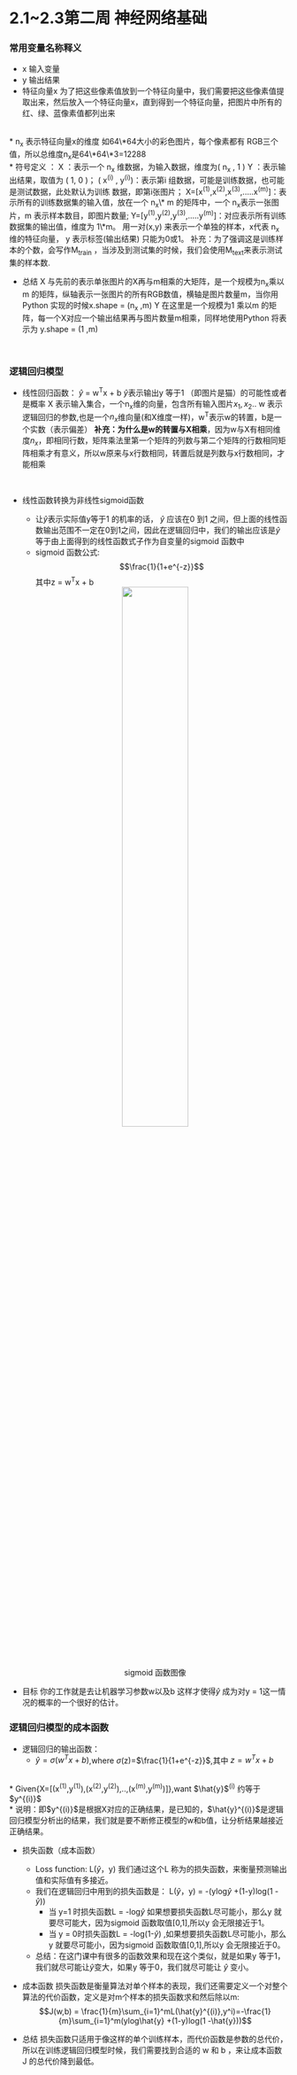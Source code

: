 
# 2.1~2.3第二周 神经网络基础


### 常用变量名称释义
* x	输入变量
* y	输出结果
* 特征向量x	
为了把这些像素值放到一个特征向量中，我们需要把这些像素值提取出来，然后放入一个特征向量x，直到得到一个特征向量，把图片中所有的红、绿、蓝像素值都列出来
<br>
* n<sub>x</sub> 表示特征向量x的维度
如64\*64大小的彩色图片，每个像素都有
RGB三个值，所以总维度n<sub>x</sub>是64\*64\*3=12288
<br>
* 符号定义 ：
X ：表示一个 n<sub>x</sub> 维数据，为输入数据，维度为( n<sub>x</sub> , 1 )
Y ：表示输出结果，取值为 ( 1, 0 )；
( x<sup>(i)</sup> , y<sup>(i)</sup>)：表示第i 组数据，可能是训练数据，也可能是测试数据，此处默认为训练
数据，即第i张图片；
X=[x<sup>(1)</sup>,x<sup>(2)</sup>,x<sup>(3)</sup>,.....x<sup>(m)</sup>]：表示所有的训练数据集的输入值，放在一个 n<sub>x</sub>\* m 的矩阵中，一个 n<sub>x</sub>表示一张图片，m 表示样本数目，即图片数量;
Y=[y<sup>(1)</sup>,y<sup>(2)</sup>,y<sup>(3)</sup>,.....y<sup>(m)</sup>]：对应表示所有训练数据集的输出值，维度为 1\*m。
	用一对(x,y) 来表示一个单独的样本，x代表 n<sub>x</sub> 维的特征向量， y 表示标签(输出结果)
只能为0或1。
补充：为了强调这是训练样本的个数，会写作M<sub>train</sub> ，当涉及到测试集的时候，我们会使用M<sub>text</sub>来表示测试集的样本数.

* 总结
X 与先前的表示单张图片的X再与m相乘的大矩阵，是一个规模为n<sub>x</sub>乘以m 的矩阵，纵轴表示一张图片的所有RGB数值，横轴是图片数量m，当你用Python 实现的时候x.shape = (n<sub>x</sub> ,m)
Y 在这里是一个规模为1 乘以m 的矩阵，每一个X对应一个输出结果再与图片数量m相乘，同样地使用Python 将表示为 y.shape = (1 ,m)
<br>


### 逻辑回归模型
* 线性回归函数： $\hat{y}$ = w<sup>T</sup>x + b
	$\hat{y}$表示输出y 等于1 （即图片是猫）的可能性或者是概率
	X 表示输入集合，一个n<sub>x</sub>维的向量，包含所有输入图片$x_1,x_2$..
	w 表示逻辑回归的参数,也是一个$n_x$维向量(和X维度一样)，w<sup>T</sup>表示w的转置，b是一个实数（表示偏差）
	**补充：为什么是w的转置与X相乘**，因为w与X有相同维度$n_x$，即相同行数，矩阵乘法里第一个矩阵的列数与第二个矩阵的行数相同矩阵相乘才有意义，所以w原来与x行数相同，转置后就是列数与x行数相同，才能相乘
<br>

* 线性函数转换为非线性sigmoid函数
	* 让$\hat{y}$表示实际值y等于1 的机率的话， $\hat{y}$ 应该在0 到1 之间，但上面的线性函数输出范围不一定在0到1之间，因此在逻辑回归中，我们的输出应该是$\hat{y}$ 等于由上面得到的线性函数式子作为自变量的sigmoid 函数中
	* sigmoid 函数公式:  
	$$\frac{1}{1+e^{-z}}$$
	其中z = w<sup>T</sup>x + b

	<center>  <img src="http:\\omw27y2pe.bkt.clouddn.com\image\sigmoid\Logistic-curve.png" width="50%" height="50%" \></center>
	<center> sigmoid 函数图像 </center>
* 目标
你的工作就是去让机器学习参数w以及b 这样才使得$\hat{y}$ 成为对y = 1这一情况的概率的一个很好的估计。


### 逻辑回归模型的成本函数
* 逻辑回归的输出函数：
	* $\hat{y} =\sigma(w^Tx + b)$,where $\sigma$(z)=$\frac{1}{1+e^{-z}}$,其中 $z = w^Tx + b$
<br>
	* Given{X=[(x<sup>(1)</sup>,y<sup>(1)</sup>),(x<sup>(2)</sup>,y<sup>(2)</sup>),..,(x<sup>(m)</sup>,y<sup>(m)</sup>)]},want $\hat{y}$<sup>(i)</sup> 约等于 $y^{(i)}$ 
<br>
	* 说明：即$y^{(i)}$是根据X对应的正确结果，是已知的，$\hat{y}^{(i)}$是逻辑回归模型分析出的结果，我们就是要不断修正模型的w和b值，让分析结果越接近正确结果。

* 损失函数（成本函数）
	* Loss function: L($\hat{y}$，y)
	我们通过这个L 称为的损失函数，来衡量预测输出值和实际值有多接近。
	* 我们在逻辑回归中用到的损失函数是：
L($\hat{y}$，y) = -(ylog$\hat{y}$ +(1-y)log(1 -$\hat{y}$)) 
		* 当 y=1 时损失函数L = -log$\hat{y}$ 如果想要损失函数L尽可能小，那么y 就要尽可能大，因为sigmoid 函数取值[0,1],所以y 会无限接近于1。
		* 当 y = 0时损失函数L = -log(1-$\hat{y}$) ,如果想要损失函数L尽可能小，那么 y 就要尽可能小，因为sigmoid 函数取值[0,1],所以y 会无限接近于0。
	* 总结：在这门课中有很多的函数效果和现在这个类似，就是如果y 等于1，我们就尽可能让$\hat{y}$变大，如果y 等于0，我们就尽可能让 $\hat{y}$ 变小。



* 成本函数
	损失函数是衡量算法对单个样本的表现，我们还需要定义一个对整个算法的代价函数，定义是对m个样本的损失函数求和然后除以m:
	$$J(w,b) = \frac{1}{m}\sum_{i=1}^mL(\hat{y}^{(i)},y^i)=-\frac{1}{m}\sum_{i=1}^m(ylog\hat{y} +(1-y)log(1 -\hat{y}))$$

* 总结
损失函数只适用于像这样的单个训练样本，而代价函数是参数的总代价，所以在训练逻辑回归模型时候，我们需要找到合适的 w 和 b ，来让成本函数 J 的总代价降到最低。



<!--stackedit_data:
eyJoaXN0b3J5IjpbLTE5Njg2NzM0MF19
-->